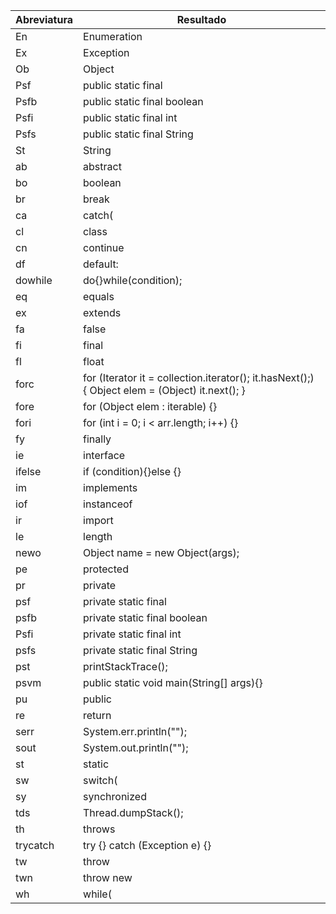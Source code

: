 | Abreviatura | Resultado                                                                 |
|-------------|---------------------------------------------------------------------------|
| En          | Enumeration                                                               |
| Ex          | Exception                                                                 |
| Ob          | Object                                                                    |
| Psf         | public static final                                                       |
| Psfb        | public static final boolean                                               |
| Psfi        | public static final int                                                   |
| Psfs        | public static final String                                                |
| St          | String                                                                    |
| ab          | abstract                                                                  |
| bo          | boolean                                                                   |
| br          | break                                                                     |
| ca          | catch(                                                                    |
| cl          | class                                                                     |
| cn          | continue                                                                  |
| df          | default:                                                                  |
| dowhile     | do{}while(condition);                                                     |
| eq          | equals                                                                    |
| ex          | extends                                                                   |
| fa          | false                                                                     |
| fi          | final                                                                     |
| fl          | float                                                                     |
| forc        | for (Iterator it = collection.iterator(); it.hasNext();) { Object elem = (Object) it.next(); } |
| fore        | for (Object elem : iterable) {}                                           |
| fori        | for (int i = 0; i < arr.length; i++) {}                                   |
| fy          | finally                                                                   |
| ie          | interface                                                                 |
| ifelse      | if (condition){}else {}                                                   |
| im          | implements                                                                |
| iof         | instanceof                                                                |
| ir          | import                                                                    |
| le          | length                                                                    |
| newo        | Object name = new Object(args);                                           |
| pe          | protected                                                                 |
| pr          | private                                                                   |
| psf         | private static final                                                      |
| psfb        | private static final boolean                                              |
| Psfi        | private static final int                                                  |
| psfs        | private static final String                                               |
| pst         | printStackTrace();                                                        |
| psvm        | public static void main(String[] args){}                                  |
| pu          | public                                                                    |
| re          | return                                                                    |
| serr        | System.err.println("");                                                   |
| sout        | System.out.println("");                                                   |
| st          | static                                                                    |
| sw          | switch(                                                                   |
| sy          | synchronized                                                              |
| tds         | Thread.dumpStack();                                                       |
| th          | throws                                                                    |
| trycatch    | try {} catch (Exception e) {}                                             |
| tw          | throw                                                                     |
| twn         | throw new                                                                 |
| wh          | while(                                                                    |
